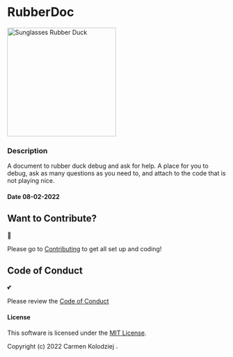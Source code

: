 # RubberDoc

<img src="https://images.unsplash.com/photo-1632877943287-64636ca57b7e?ixlib=rb-1.2.1&ixid=MnwxMjA3fDB8MHxwaG90by1wYWdlfHx8fGVufDB8fHx8&auto=format&fit=crop&w=687&q=80" Alt="Sunglasses Rubber Duck" width="250px">

### Description

A document to rubber duck debug and ask for help. A place for you to debug, ask as many questions as you need to, and attach to the code that is not playing nice.

#### Date 08-02-2022

## Want to Contribute?

🙌

Please go to [Contributing](CONTRIBUTING.md) to get all set up and coding!

## Code of Conduct

💕

Please review the [Code of Conduct](CODE_OF_CONDUCT.md)

#### License

This software is licensed under the [MIT License](https://choosealicense.com/licenses/mit/).

Copyright (c) 2022 Carmen Kolodziej <img src="https://encrypted-tbn0.gstatic.com/images?q=tbn:ANd9GcR8Q_3EVY7j95tTyemJwWxMR7jwvUK7gPe0_w&usqp=CAU" width="2%" height="auto">

